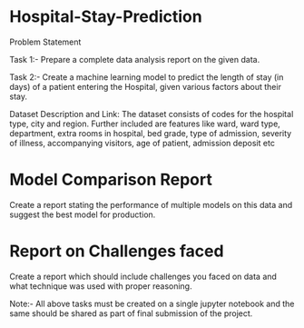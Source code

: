 # Hospital-Stay-Prediction

Problem Statement

Task 1:- Prepare a complete data analysis report on the given data.

Task 2:- Create a machine learning model to predict the length of stay (in days) of a patient entering the Hospital, given various factors about their stay.

Dataset Description and Link:
The dataset consists of codes for the hospital type, city and region. Further included are features like ward, ward type, department, extra rooms in hospital, bed grade, type of admission, severity of illness, accompanying visitors, age of patient, admission deposit etc

# Model Comparison Report

Create a report stating the performance of multiple models on this data and suggest the best model for production.

# Report on Challenges faced

Create a report which should include challenges you faced on data and what technique was used with proper reasoning.

Note:- All above tasks must be created on a single jupyter notebook and  the same should be shared as part of final submission of the project.
